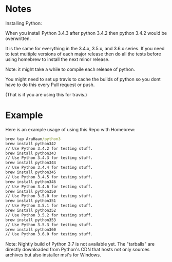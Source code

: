 # Notes

Installing Python:

When you install Python 3.4.3 after python 3.4.2 then python 3.4.2 would be overwritten.

It is the same for everything in the 3.4.x, 3.5.x, and 3.6.x series. If you need to
test multiple versions of each major release then do all the tests before using homebrew
to install the next minor release.

Note: it might take a while to compile each release of python.

You might need to set up travis to cache the builds of python so you dont have to do this every Pull request or push.

(That is if you are using this for travis.)

# Example

Here is an example usage of using this Repo with Homebrew:

```cmd
brew tap AraHaan/python3
brew install python342
// Use Python 3.4.2 for testing stuff.
brew install python343
// Use Python 3.4.3 for testing stuff.
brew install python344
// Use Python 3.4.4 for testing stuff.
brew install python345
// Use Python 3.4.5 for testing stuff.
brew install python346
// Use Python 3.4.6 for testing stuff.
brew install python350
// Use Python 3.5.0 for testing stuff.
brew install python351
// Use Python 3.5.1 for testing stuff.
brew install python352
// Use Python 3.5.2 for testing stuff.
brew install python353
// Use Python 3.5.3 for testing stuff.
brew install python360
// Use Python 3.6.0 for testing stuff.
```

Note: Nightly build of Python 3.7 is not available yet. The "tarballs" are directly downloaded from Python's CDN
that hosts not only sources archives but also installer msi's for Windows.
